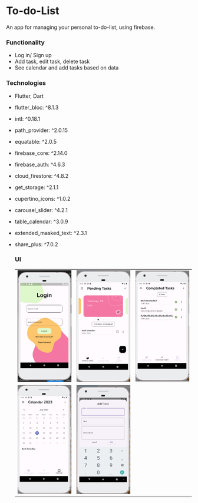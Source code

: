 # To-do-List
An app for managing your personal to-do-list, using firebase.

### Functionality
- Log in/ Sign up
- Add task, edit task, delete task
- See calendar and add tasks based on data

### Technologies
- Flutter, Dart
- flutter_bloc: ^8.1.3
- intl: ^0.18.1
- path_provider: ^2.0.15
- equatable: ^2.0.5
- firebase_core: ^2.14.0
- firebase_auth: ^4.6.3
- cloud_firestore: ^4.8.2
- get_storage: ^2.1.1
- cupertino_icons: ^1.0.2
- carousel_slider: ^4.2.1
- table_calendar: ^3.0.9
- extended_masked_text: ^2.3.1
- share_plus: ^7.0.2

  ### UI

  <table>
  <tr>
    <td align="center">
      <img src="./assets/git/1.jpg" width="270" />
    </td>
    <td align="center">
      <img src="./assets/git/2.jpg" width="270" />
    </td>
    <td align="center">
      <img src="./assets/git/3.jpg" width="270" />
    </td>
  </tr>
  <tr>
    <td align="center">
      <img src="./assets/git/4.jpg" width="270" />
    </td>
     <td align="center">
      <img src="./assets/git/5.jpg" width="270" />
    </td>
  </tr>
</table>
